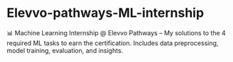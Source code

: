 # Elevvo-pathways-ML-internship
📊 Machine Learning Internship @ Elevvo Pathways – My solutions to the 4 required ML tasks to earn the certification. Includes data preprocessing, model training, evaluation, and insights.
